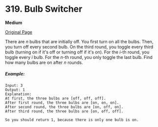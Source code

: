 # 319. Bulb Switcher

**Medium**

[Original Page](https://leetcode.com/problems/bag-of-tokens/)

There are _n_ bulbs that are initially off. You first turn on all the bulbs. Then, you turn off every second bulb. On the third round, you toggle every third bulb (turning on if it's off or turning off if it's on). For the _i_-th round, you toggle every _i_ bulb. For the _n_-th round, you only toggle the last bulb. Find how many bulbs are on after _n_ rounds.

##### Example:
```
Input: 3
Output: 1 
Explanation: 
At first, the three bulbs are [off, off, off].
After first round, the three bulbs are [on, on, on].
After second round, the three bulbs are [on, off, on].
After third round, the three bulbs are [on, off, off]. 

So you should return 1, because there is only one bulb is on.
```
